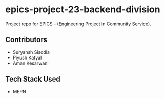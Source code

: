 # epics-project-23-backend-division
Project repo for EPICS - (Engineering Project In Community Service).
## Contributors 
- Suryansh Sisodia
- Piyush Katyal
- Aman Kesarwani
## Tech Stack Used
- MERN
